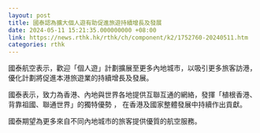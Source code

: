 ```yaml
---
layout: post
title: 國泰認為擴大個人遊有助促進旅遊持續增長及發展
date: 2024-05-11 15:21:35.000000000 +08:00
link: https://news.rthk.hk/rthk/ch/component/k2/1752760-20240511.htm
categories: rthk
---
```


國泰航空表示，歡迎「個人遊」計劃擴展至更多內地城市，以吸引更多旅客訪港，優化計劃將促進本港旅遊業的持續增長及發展。

國泰表示，致力為香港、內地與世界各地提供互聯互通的網絡，發揮「植根香港、背靠祖國、聯通世界」的獨特優勢 ， 在香港及國家整體發展中持續作出貢獻。

國泰期望為更多來自不同內地城市的旅客提供優質的航空服務。
